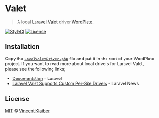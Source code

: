 # Valet

> A local [Laravel Valet](https://laravel.com/docs/valet) driver [WordPlate](https://wordplate.github.io).

[![StyleCI](https://styleci.io/repos/90487737/shield?style=flat)](https://styleci.io/repos/90487737)
[![License](https://img.shields.io/packagist/l/wordplate/valet.svg?style=flat)](https://packagist.org/packages/wordplate/valet)

## Installation

Copy the [`LocalValetDriver.php`](LocalValetDriver.php) file and put it in the root of your WordPlate project. If you want to read more about local drivers for Laravel Valet, please see the following links;

- [Documentation](https://laravel.com/docs/valet) - Laravel
- [Laravel Valet Supports Custom Per-Site Drivers](https://laravel-news.com/valet-per-site-drivers) - Laravel News

## License

[MIT](LICENSE) © [Vincent Klaiber](https://vinkla.com)
